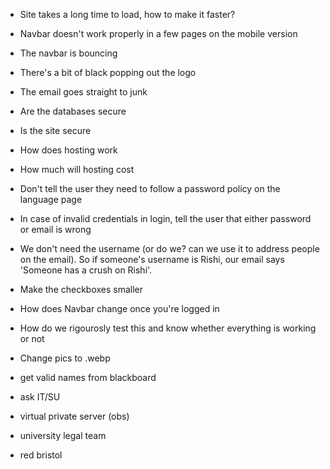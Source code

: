 - Site takes a long time to load, how to make it faster?

- Navbar doesn't work properly in a few pages on the mobile version

- The navbar is bouncing

- There's a bit of black popping out the logo

- The email goes straight to junk

- Are the databases secure

- Is the site secure

- How does hosting work

- How much will hosting cost

- Don't tell the user they need to follow a password policy on the language page

- In case of invalid credentials in login, tell the user that either password or email is wrong

- We don't need the username (or do we? can we use it to address people on the email). So if someone's username is Rishi, our email says 'Someone has a crush on Rishi'.

- Make the checkboxes smaller

- How does Navbar change once you're logged in

- How do we rigourosly test this and know whether everything is working or not

- Change pics to .webp

- get valid names from blackboard

- ask IT/SU

- virtual private server (obs)

- university legal team

- red  bristol
